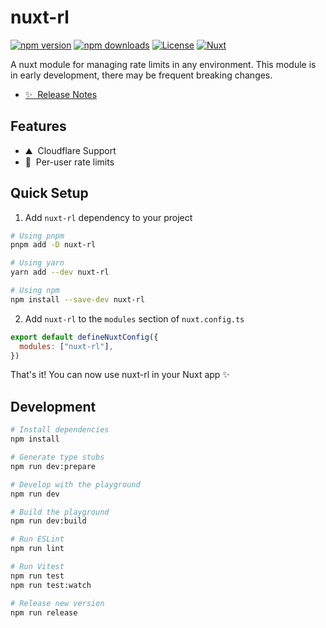 # nuxt-rl

[![npm version][npm-version-src]][npm-version-href]
[![npm downloads][npm-downloads-src]][npm-downloads-href]
[![License][license-src]][license-href]
[![Nuxt][nuxt-src]][nuxt-href]

A nuxt module for managing rate limits in any environment. This module is in early development, there may be frequent breaking changes.

- [✨ &nbsp;Release Notes](/CHANGELOG.md)
  <!-- - [🏀 Online playground](https://stackblitz.com/github/your-org/nuxt-rl?file=playground%2Fapp.vue) -->
  <!-- - [📖 &nbsp;Documentation](https://example.com) -->

## Features

- ⛰ &nbsp;Cloudflare Support
- 🚠 &nbsp;Per-user rate limits

## Quick Setup

1. Add `nuxt-rl` dependency to your project

```bash
# Using pnpm
pnpm add -D nuxt-rl

# Using yarn
yarn add --dev nuxt-rl

# Using npm
npm install --save-dev nuxt-rl
```

2. Add `nuxt-rl` to the `modules` section of `nuxt.config.ts`

```js
export default defineNuxtConfig({
  modules: ["nuxt-rl"],
})
```

That's it! You can now use nuxt-rl in your Nuxt app ✨

## Development

```bash
# Install dependencies
npm install

# Generate type stubs
npm run dev:prepare

# Develop with the playground
npm run dev

# Build the playground
npm run dev:build

# Run ESLint
npm run lint

# Run Vitest
npm run test
npm run test:watch

# Release new version
npm run release
```

<!-- Badges -->

[npm-version-src]: https://img.shields.io/npm/v/nuxt-rl/latest.svg?style=flat&colorA=18181B&colorB=28CF8D
[npm-version-href]: https://npmjs.com/package/nuxt-rl
[npm-downloads-src]: https://img.shields.io/npm/dm/nuxt-rl.svg?style=flat&colorA=18181B&colorB=28CF8D
[npm-downloads-href]: https://npmjs.com/package/nuxt-rl
[license-src]: https://img.shields.io/npm/l/nuxt-rl.svg?style=flat&colorA=18181B&colorB=28CF8D
[license-href]: https://npmjs.com/package/nuxt-rl
[nuxt-src]: https://img.shields.io/badge/Nuxt-18181B?logo=nuxt.js
[nuxt-href]: https://nuxt.com
